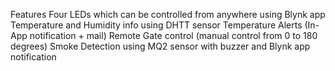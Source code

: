 Features
Four LEDs which can be controlled from anywhere using Blynk app
Temperature and Humidity info using DHTT sensor
Temperature Alerts (In-App notification + mail)
Remote Gate control (manual control from 0 to 180 degrees)
Smoke Detection using MQ2 sensor with buzzer and Blynk app notification
